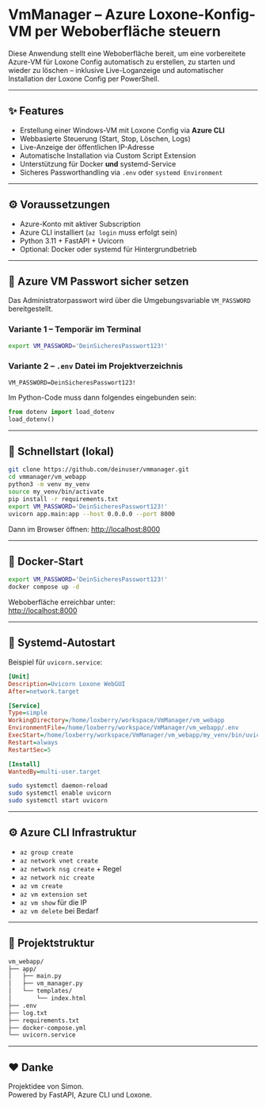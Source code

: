 # VmManager – Azure Loxone-Konfig-VM per Weboberfläche steuern

Diese Anwendung stellt eine Weboberfläche bereit, um eine vorbereitete Azure-VM für Loxone Config automatisch zu erstellen, zu starten und wieder zu löschen – inklusive Live-Loganzeige und automatischer Installation der Loxone Config per PowerShell.

---

## ✨ Features

- Erstellung einer Windows-VM mit Loxone Config via **Azure CLI**
- Webbasierte Steuerung (Start, Stop, Löschen, Logs)
- Live-Anzeige der öffentlichen IP-Adresse
- Automatische Installation via Custom Script Extension
- Unterstützung für Docker **und** systemd-Service
- Sicheres Passworthandling via `.env` oder `systemd Environment`

---

## ⚙️ Voraussetzungen

- Azure-Konto mit aktiver Subscription
- Azure CLI installiert (`az login` muss erfolgt sein)
- Python 3.11 + FastAPI + Uvicorn
- Optional: Docker oder systemd für Hintergrundbetrieb

---

## 🔐 Azure VM Passwort sicher setzen

Das Administratorpasswort wird über die Umgebungsvariable `VM_PASSWORD` bereitgestellt.

### Variante 1 – Temporär im Terminal

```bash
export VM_PASSWORD='DeinSicheresPasswort123!'
```

### Variante 2 – `.env` Datei im Projektverzeichnis

```env
VM_PASSWORD=DeinSicheresPasswort123!
```

Im Python-Code muss dann folgendes eingebunden sein:

```python
from dotenv import load_dotenv
load_dotenv()
```

---

## 🚀 Schnellstart (lokal)

```bash
git clone https://github.com/deinuser/vmmanager.git
cd vmmanager/vm_webapp
python3 -m venv my_venv
source my_venv/bin/activate
pip install -r requirements.txt
export VM_PASSWORD='DeinSicheresPasswort123!'
uvicorn app.main:app --host 0.0.0.0 --port 8000
```

Dann im Browser öffnen: [http://localhost:8000](http://localhost:8000)

---

## 🐳 Docker-Start

```bash
export VM_PASSWORD='DeinSicheresPasswort123!'
docker compose up -d
```

Weboberfläche erreichbar unter:  
[http://localhost:8000](http://localhost:8000)

---

## 🔁 Systemd-Autostart

Beispiel für `uvicorn.service`:

```ini
[Unit]
Description=Uvicorn Loxone WebGUI
After=network.target

[Service]
Type=simple
WorkingDirectory=/home/loxberry/workspace/VmManager/vm_webapp
EnvironmentFile=/home/loxberry/workspace/VmManager/vm_webapp/.env
ExecStart=/home/loxberry/workspace/VmManager/vm_webapp/my_venv/bin/uvicorn app.main:app --host 0.0.0.0 --port 8000
Restart=always
RestartSec=5

[Install]
WantedBy=multi-user.target
```

```bash
sudo systemctl daemon-reload
sudo systemctl enable uvicorn
sudo systemctl start uvicorn
```

---

## ⚙️ Azure CLI Infrastruktur

- `az group create`
- `az network vnet create`
- `az network nsg create` + Regel
- `az network nic create`
- `az vm create`
- `az vm extension set`
- `az vm show` für die IP
- `az vm delete` bei Bedarf

---

## 📂 Projektstruktur

```bash
vm_webapp/
├── app/
│   ├── main.py
│   ├── vm_manager.py
│   └── templates/
│       └── index.html
├── .env
├── log.txt
├── requirements.txt
├── docker-compose.yml
└── uvicorn.service
```

---

## ❤️ Danke

Projektidee von Simon.  
Powered by FastAPI, Azure CLI und Loxone.
